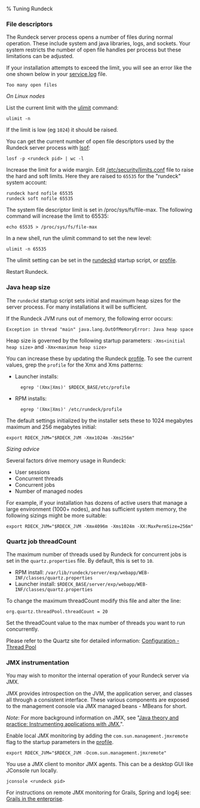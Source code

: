 % Tuning Rundeck

### File descriptors

The Rundeck server process opens a number of files during normal operation. These
include system and java libraries, logs, and sockets. 
Your system restricts the number of open file handles per process
but these limitations can be adjusted.

If your installation attempts to exceed the limit, you will see an error
like the one shown below in your [service.log](logs.html) file.

    Too many open files 


_On Linux nodes_

List the current limit with the [ulimit](http://ss64.com/bash/ulimit.html) command:

    ulimit -n

If the limit is low (eg ``1024``) it should be raised.

You can get the current number of open file descriptors used by the 
Rundeck server process with [lsof](http://linux.die.net/man/8/lsof):

    losf -p <rundeck pid> | wc -l

Increase the limit for a wide margin. 
Edit [/etc/security/limits.conf](http://ss64.com/bash/limits.conf.html) file
to raise the hard and soft limits. Here they are raised to ``65535`` for 
the "rundeck" system account:

    rundeck hard nofile 65535
    rundeck soft nofile 65535


The system file descriptor limit is set in /proc/sys/fs/file-max. 
The following command will increase the limit to 65535:

    echo 65535 > /proc/sys/fs/file-max

In a new shell, run the ulimit command to set the new level:

    ulimit -n 65535

The ulimit setting can be set in the [rundeckd](#rundeckd) 
startup script, or [profile](configuration.html#profile).

Restart Rundeck.

### Java heap size

The ``rundeckd`` startup script sets initial and maximum heap sizes
for the server process. For many installations it will be sufficient.

If the Rundeck JVM runs out of memory, the following error occurs:

    Exception in thread "main" java.lang.OutOfMemoryError: Java heap space

Heap size is governed by the following startup parameters: 
``-Xms<initial heap size>`` and ``-Xmx<maximum heap size>``


You can increase these by updating the Rundeck [profile](configuration.html#profile). 
To see the current values, grep the ``profile`` for 
the Xmx and Xms patterns:

* Launcher installs:

        egrep '(Xmx|Xms)' $RDECK_BASE/etc/profile
   
* RPM installs:

        egrep '(Xmx|Xms)' /etc/rundeck/profile
   
The default settings initialized by the installer 
sets these to 1024 megabytes maximum
and 256 megabytes initial:

    export RDECK_JVM="$RDECK_JVM -Xmx1024m -Xms256m"

_Sizing advice_

Several factors drive memory usage in Rundeck:

* User sessions
* Concurrent threads
* Concurrent jobs
* Number of managed nodes

For example, if your installation has dozens of active users 
that manage a large environment (1000+ nodes), and has
sufficient system memory, the following sizings might be more suitable:

    export RDECK_JVM="$RDECK_JVM -Xmx4096m -Xms1024m -XX:MaxPermSize=256m"

### Quartz job threadCount

The maximum number of threads used by Rundeck for concurrent jobs 
is set in the ``quartz.properties`` file. By default, this is set to ``10``.

* RPM install: ``/var/lib/rundeck/server/exp/webapp/WEB-INF/classes/quartz.properties``
* Launcher install: ``$RDECK_BASE/server/exp/webapp/WEB-INF/classes/quartz.properties``

To change the maximum threadCount modify this file and alter the line:

    org.quartz.threadPool.threadCount = 20

Set the threadCount value to the max number of threads you want to run concurrently.

Please refer to the Quartz site for detailed information:
[Configuration - Thread Pool](http://www.quartz-scheduler.org/docs/1.x/configuration/ConfigThreadPool.html)

### JMX instrumentation

You may wish to monitor the internal operation of your Rundeck server via JMX.

JMX provides introspection on the JVM, the application server, 
and classes all through a consistent interface. 
These various components are exposed to the management console 
via JMX managed beans - MBeans for short.

_Note_: For more background information on JMX, see 
"[Java theory and practice: Instrumenting applications with JMX.](http://www.ibm.com/developerworks/library/j-jtp09196/)". 

Enable local JMX monitoring by adding the ``com.sun.management.jmxremote``
flag to the startup parameters in the [profile](configuration.html#profile).

    export RDECK_JVM="$RDECK_JVM -Dcom.sun.management.jmxremote"

You use a JMX client to monitor JMX agents. 
This can be a desktop GUI like JConsole run locally.

    jconsole <rundeck pid>
    
For instructions on remote JMX monitoring for Grails, Spring and log4j see:
[Grails in the enterprise](http://www.ibm.com/developerworks/java/library/j-grails12168/index.html).
